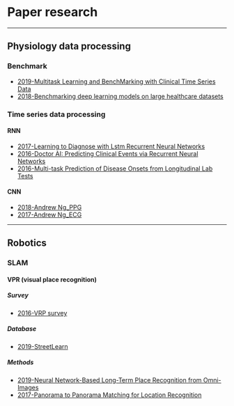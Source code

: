 # Paper research
---
## Physiology data processing
### Benchmark
* [2019-Multitask Learning and BenchMarking with Clinical Time Series Data](https://github.com/Nicole2442/paper_research/blob/master/clinical%20related/Multitask%20Learning%20and%20BenchMarking%20with%20Clinical%20Time%20Series%20Data.pdf)	
* [2018-Benchmarking deep learning models on large healthcare datasets](https://github.com/Nicole2442/paper_research/blob/master/physiology_data_processing/benchmark/1-s2.0-S1532046418300716-main.pdf)

### Time series data processing		
#### RNN	
* [2017-Learning to Diagnose with Lstm Recurrent Neural Networks](https://github.com/Nicole2442/paper_research/blob/master/physiology_data_processing/time_series_data_processing/RNN/2017-LEARNING%20TO%20DIAGNOSE%20WITH%20LSTM%20RECURRENT.pdf)
* [2016-Doctor AI: Predicting Clinical Events via Recurrent Neural Networks](https://github.com/Nicole2442/paper_research/blob/master/physiology_data_processing/time_series_data_processing/RNN/2016-doctor%20AI.pdf)
* [2016-Multi-task Prediction of Disease Onsets from Longitudinal Lab Tests](https://github.com/Nicole2442/paper_research/blob/master/physiology_data_processing/time_series_data_processing/RNN/2016-Multi-task%20Prediction%20of%20Disease%20Onsets%20from%20Longitudinal.pdf)
	
#### CNN	
* [2018-Andrew Ng_PPG](https://github.com/Nicole2442/paper_research/blob/master/physiology_data_processing/time_series_data_processing/CNN/1811.07774%20Andrew%20Wu%20PPG.pdf)
* [2017-Andrew Ng_ECG](https://github.com/Nicole2442/paper_research/blob/master/physiology_data_processing/time_series_data_processing/CNN/1707.01836%20Andrew%20Wu%20ecg.pdf)

---
## Robotics
### SLAM
#### VPR (visual place recognition)
##### Survey
* [2016-VRP survey](https://github.com/Nicole2442/paper_research/blob/master/robotics/slam/vpr/Visual%20Place%20Recognition%20A%20Survey.pdf)

##### Database
* [2019-StreetLearn]()
	
##### Methods
* [2019-Neural Network-Based Long-Term Place Recognition from Omni-Images]()
* [2017-Panorama to Panorama Matching for Location Recognition]()


